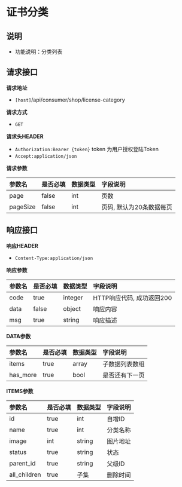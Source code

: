 # 证书分类



## 说明 <a id="&#x8BF4;&#x660E;"></a>

* 功能说明：分类列表

## 请求接口 <a id="&#x8BF7;&#x6C42;&#x63A5;&#x53E3;"></a>

**请求地址**

* `[host]`/api/consumer/shop/license-category

**请求方式**

* `GET`

**请求头HEADER**

* `Authorization:Bearer {token}` token 为用户授权登陆Token
* `Accept:application/json`

**请求参数**

| 参数名 | 是否必填 | 数据类型 | 字段说明 |
| :--- | :--- | :--- | :--- |
| page | false | int | 页数 |
| pageSize | false | int | 页码, 默认为20条数据每页 |

## 响应接口 <a id="&#x54CD;&#x5E94;&#x63A5;&#x53E3;"></a>

**响应HEADER**

* `Content-Type:application/json`

**响应参数**

| 参数名 | 是否必填 | 数据类型 | 字段说明 |
| :--- | :--- | :--- | :--- |
| code | true | integer | HTTP响应代码, 成功返回200 |
| data | false | object | 响应内容 |
| msg | true | string | 响应描述 |

**DATA参数**

| 参数名 | 是否必填 | 数据类型 | 字段说明 |
| :--- | :--- | :--- | :--- |
| items | true | array | 子数据列表数组 |
| has\_more | true | bool | 是否还有下一页 |

**ITEMS参数**

| 参数名 | 是否必填 | 数据类型 | 字段说明 |
| :--- | :--- | :--- | :--- |
| id | true | int | 自增ID |
| name | true | int | 分类名称 |
| image | int | string | 图片地址 |
| status | true | string | 状态 |
| parent\_id | true | string | 父级ID |
| all\_children | true | 子集 | 删除时间 |

